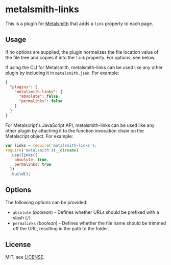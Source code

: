 # metalsmith-links

This is a plugin for [Metalsmith](http://metalsmith.io/) that adds a `link`
property to each page.

## Usage

If no options are supplied, the plugin normalizes the file location value of 
the file tree and copies it into the `link` property. For options, see below.

If using the CLI for Metalsmith, metalsmith-links can be used like any other
plugin by including it in `metalsmith.json`. For example:

```json
{
  "plugins": {
    "metalsmith-links": {
      "absolute": false,
      "permalinks": false
    }
  }
}
```

For Metalscript's JavaScript API, metalsmith-links can be used like any 
other plugin by attaching it to the function invocation chain on the 
Metalscript object. For example:

```js
var links = require('metalsmith-links');
require('metalsmith')(__dirname)
  .use(links({
    absolute: true,
    permalinks: true
  })
  .build();
```

## Options

The following options can be provided:

 - `absolute` (*boolean*) - Defines whether URLs should be prefixed with a 
   slash (`/`)
 - `permalinks` (*boolean*) - Defines whether the file name should be trimmed
   off the URL, resulting in the path to the folder.


## License

MIT, see [LICENSE](LICENSE).